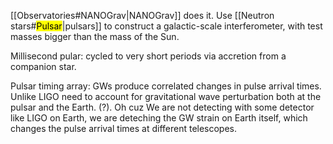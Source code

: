 [[Observatories#NANOGrav|NANOGrav]] does it. Use [[Neutron stars#<mark class="hltr-orange">Pulsar</mark>|pulsars]] to construct a galactic-scale interferometer, with test masses bigger than the mass of the Sun. 

Millisecond pular: 
cycled to very short periods via accretion from a companion star.

Pulsar timing array: GWs produce correlated changes in pulse arrival times. Unlike LIGO need to account for gravitational wave perturbation both at the pulsar and the Earth. (?). Oh cuz We are not detecting with some detector like LIGO on Earth, we are deteching the GW strain on Earth itself, which changes the pulse arrival times at different telescopes.